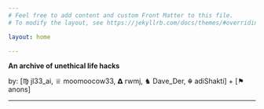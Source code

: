 ```yaml
---
# Feel free to add content and custom Front Matter to this file.
# To modify the layout, see https://jekyllrb.com/docs/themes/#overriding-theme-defaults

layout: home

---
```


**An archive of unethical life hacks** 

by: [♍︎ jl33_ai, ♕ moomoocow33, 𝝙 rwmj, ♞ Dave_Der, ☬ adiShakti] + [⚑ anons] 

---
